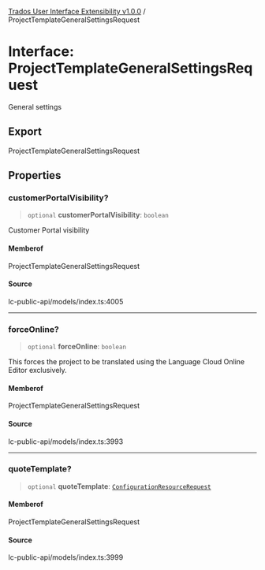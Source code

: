 [Trados User Interface Extensibility v1.0.0](../wiki/globals) / ProjectTemplateGeneralSettingsRequest

# Interface: ProjectTemplateGeneralSettingsRequest

General settings

## Export

ProjectTemplateGeneralSettingsRequest

## Properties

### customerPortalVisibility?

> `optional` **customerPortalVisibility**: `boolean`

Customer Portal visibility

#### Memberof

ProjectTemplateGeneralSettingsRequest

#### Source

lc-public-api/models/index.ts:4005

***

### forceOnline?

> `optional` **forceOnline**: `boolean`

This forces the project to be translated using the Language Cloud Online Editor exclusively.

#### Memberof

ProjectTemplateGeneralSettingsRequest

#### Source

lc-public-api/models/index.ts:3993

***

### quoteTemplate?

> `optional` **quoteTemplate**: [`ConfigurationResourceRequest`](../wiki/Interface.ConfigurationResourceRequest)

#### Memberof

ProjectTemplateGeneralSettingsRequest

#### Source

lc-public-api/models/index.ts:3999
